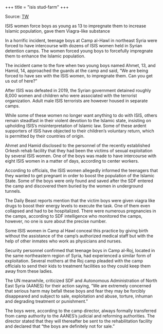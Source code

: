 +++
title = "isis stud-farm"
+++

Source: [TW](https://www.opindia.com/2023/02/isis-women-force-boys-teenage-islamic-population/)

ISIS women force boys as young as 13 to impregnate them to increase Islamic population, gave them Viagra-like substance

In a horrific incident, teenage boys at Camp al-Hawl in northeast Syria were forced to have intercourse with dozens of ISIS women held in Syrian detention camps. The women forced young boys to forcefully impregnate them to enhance the Islamic population.

The incident came to the fore when two young boys named Ahmet, 13, and Hamid, 14, approached the guards at the camp and said, “We are being forced to have sex with the ISIS women, to impregnate them. Can you get us out of here?”

After ISIS was defeated in 2019, the Syrian government detained roughly 8,000 women and children who were associated with the terrorist organization. Adult male ISIS terrorists are however housed in separate camps.

While some of these women no longer want anything to do with ISIS, others remain steadfast in their violent devotion to the Islamic state, insisting on upholding ISIS’s misinterpretation of Islamic law. Some of these ardent supporters of ISIS have objected to their children’s voluntary return, which is permitted by their countries of origin.

Ahmet and Hamid disclosed to the personnel of the recently established Orkesh rehab facility that they had been the victims of sexual exploitation by several ISIS women. One of the boys was made to have intercourse with eight ISIS women in a matter of days, according to center workers.

According to officials, the ISIS women allegedly informed the teenagers that they wanted to get pregnant in order to boost the population of the Islamic State. Some of the boys were only found and saved after the SDF entered the camp and discovered them buried by the women in underground tunnels.

The Daily Beast reports mention that the victim boys were given viagra like drugs to boost their energy levels to execute the task. One of them even collapsed and had to be hospitalized. There were numerous pregnancies in the camps, according to SDF intelligence who monitored the camps, however, no one is sure about the precise number.

Some ISIS women in Camp al Hawl conceal this practice by giving birth without the assistance of the camp’s authorized medical staff but with the help of other inmates who work as physicians and nurses.

Security personnel confirmed that teenage boys in Camp al-Roj, located in the same northeastern region of Syria, had experienced a similar form of exploitation. Several mothers at the Roj camp pleaded with the camp officials to send their kids to treatment facilities so they could keep them away from these ladies.

The UN meanwhile, criticized SDF and Autonomous Administration of North East Syria (AANES) for their action saying, “We are extremely concerned that serious harm may befall these boys and fear they may be forcibly disappeared and subject to sale, exploitation and abuse, torture, inhuman and degrading treatment or punishment.”

The boys were, according to the camp director, always formally transferred from camp authority to the AANES’s judicial and reforming authorities. The director stated that they will thereafter be sent to the rehabilitation facility and declared that “the boys are definitely not for sale.”

